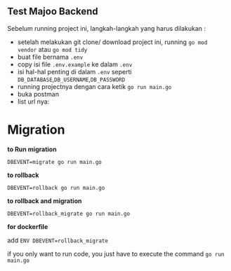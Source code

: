 ## Test Majoo Backend

Sebelum running project ini, langkah-langkah yang harus dilakukan :
- setelah melakukan git clone/ download project ini, running `go mod vendor` atau `go mod tidy`
- buat file bernama `.env`
- copy isi file `.env.example` ke dalam `.env`
- isi hal-hal penting di dalam `.env` seperti `DB_DATABASE`,`DB_USERNAME`,`DB_PASSWORD`
- running projectnya dengan cara ketik `go run main.go`
- buka postman 
- list url nya: 



# Migration

**to Run migration**

`DBEVENT=migrate go run main.go`

**to rollback**

`DBEVENT=rollback go run main.go`

**to rollback and migration**

`DBEVENT=rollback_migrate go run main.go`

**for dockerfile** 

add `ENV DBEVENT=rollback_migrate`

if you only want to run code, you just have to execute the command `go run main.go`